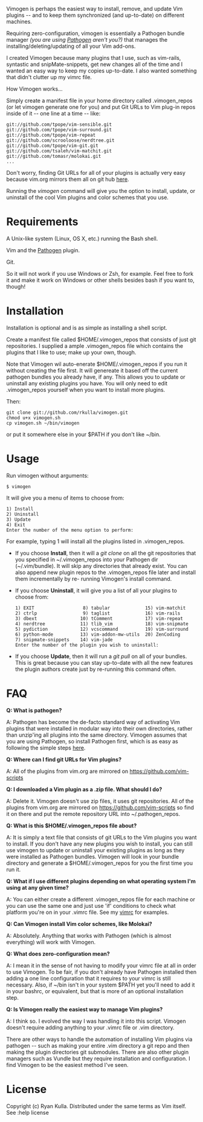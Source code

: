 
Vimogen is perhaps the easiest way to install, remove, and update Vim plugins --
and to keep them synchronized (and up-to-date) on different machines.

Requiring zero-configuration, vimogen is essentially a Pathogen bundle manager _(you
are using <a href="https://github.com/tpope/vim-pathogen/">Pathogen</a> aren't you?)_
that manages the installing/deleting/updating of all your Vim add-ons. 

I created Vimogen because many plugins that I use, such as vim-rails, syntastic
and snipMate-snippets, get new changes all of the time and I wanted an easy way
to keep my copies up-to-date. I also wanted something that didn't clutter up my
vimrc file. 

How Vimogen works...

Simply create a manifest file in your home directory called .vimogen_repos 
(or let vimogen generate one for you) and put Git URLs to Vim plug-in repos
inside of it -- one line at a time -- like:
    
    git://github.com/tpope/vim-sensible.git
    git://github.com/tpope/vim-surround.git
    git://github.com/tpope/vim-repeat
    git://github.com/scrooloose/nerdtree.git
    git://github.com/tpope/vim-git.git
    git://github.com/tsaleh/vim-matchit.git
    git://github.com/tomasr/molokai.git
    ...

Don't worry, finding Git URLs for all of your plugins is actually very easy 
because vim.org mirrors them all on git hub <a href="https://github.com/vim-scripts">here</a>.

Running the _vimogen_ command will give you the option to install, update, or
uninstall of the cool Vim plugins and color schemes that you use.

Requirements
============
A Unix-like system (Linux, OS X, etc.) running the Bash shell.

Vim and the [Pathogen](https://github.com/tpope/vim-pathogen/ "Pathogen") plugin.

Git.

So it will not work if you use Windows or Zsh, for example. Feel free to fork it
and make it work on Windows or other shells besides bash if you want to, though!

Installation
============
Installation is optional and is as simple as installing a shell script.

Create a manifest file called $HOME/.vimogen_repos that consists
of just git repositories. I supplied a ample .vimogen_repos file
which contains the plugins that I like to use; make up your own, though.

Note that Vimogen wil auto-enerate $HOME/.vimogen_repos if you run it
without creating the file first. It will genereate it based off the
current pathogen bundles you already have, if any. This allows you to
update or uninstall any existing plugins you have. You will only need
to edit .vimogen_repos yourself when you want to install more plugins.

Then:

    git clone git://github.com/rkulla/vimogen.git
    chmod u+x vimogen.sh
    cp vimogen.sh ~/bin/vimogen 
    
or put it somewhere else in your $PATH if you don't like ~/bin.

Usage
=====
Run vimogen without arguments:

    $ vimogen

It will give you a menu of items to choose from:

    1) Install
    2) Uninstall
    3) Update
    4) Exit
    Enter the number of the menu option to perform:

For example, typing 1 will install all the plugins listed in .vimogen_repos.

*    If you choose __Install__, then it will a _git clone_ on all the git repositories 
that you specified in ~/.vimogen_repos into your Pathogen dir (~/.vim/bundle).
It will skip any directories that already exist. You can also append new plugin
repos to the .vimogen_repos file later and install them incrementally by re-
running Vimogen's install command.

*    If you choose __Uninstall__, it will give you a list of all your plugins to choose from:

         1) EXIT                  8) tabular             15) vim-matchit
         2) ctrlp                 9) taglist             16) vim-rails
         3) dbext                10) tComment            17) vim-repeat
         4) nerdtree             11) tlib_vim            18) vim-snipmate
         5) pydiction            12) vcscommand          19) vim-surround
         6) python-mode          13) vim-addon-mw-utils  20) ZenCoding
         7) snipmate-snippets    14) vim-jade
         Enter the number of the plugin you wish to uninstall:

    
*    If you choose __Update__, then it will run a _git pull_ on all of your bundles. 
This is great because you can stay up-to-date with all the new features the 
plugin authors create just by re-running this command often.

FAQ
===
__Q: What is pathogen?__

A: Pathogen has become the de-facto standard way of activating Vim plugins
that were installed in modular way into their own directories, rather than
unzip'ing all plugins into the same directory. Vimogen assumes that you are 
using Pathogen, so install Pathogen first, which is as easy as following the
simple steps <a href="https://github.com/tpope/vim-pathogen">here</a>.

__Q: Where can I find git URLs for Vim plugins?__

A: All of the plugins from vim.org are mirrored on https://github.com/vim-scripts

__Q: I downloaded a Vim plugin as a .zip file. What should I do?__

A: Delete it. Vimogen doesn't use zip files, it uses git repositories. All of
the plugins from vim.org are mirrored on https://github.com/vim-scripts so
find it on there and put the remote repository URL into ~/.pathogen_repos.

__Q: What is this $HOME/.vimogen_repos file about?__

A: It is simply a text file that consists of git URLs to the Vim plugins you
want to install. If you don't have any new plugins you wish to install, you
can still use vimogen to update or uninstall your existing plugins as long
as they were installed as Pathogen bundles. Vimogen will look in your bundle
directory and generate a $HOME/.vimogen_repos for you the first time you run it.

__Q: What if I use different plugins depending on what operating system I'm using
at any given time?__

A: You can either create a different .vimogen_repos file for each machine or
you can use the same one and just use 'if' conditions to check what platform 
you're on in your .vimrc file. See my <a href="https://github.com/rkulla/vimrc">vimrc</a> for examples.

__Q: Can Vimogen install Vim color schemes, like Molokai?__

A: Absolutely. Anything that works with Pathogen (which is almost everything)
will work with Vimogen.

__Q: What does zero-configuration mean?__

A: I mean it in the sense of not having to modify your vimrc file at all in
order to use Vimogen. To be fair, if you don't already have Pathogen installed
then adding a one line configuration that it requires to your vimrc is still
necessary. Also, if ~/bin isn't in your system $PATH yet you'll need to add it
in your bashrc, or equivalent, but that is more of an optional installation step.

__Q: Is Vimogen really the easiest way to manage Vim plugins?__

A: I think so. I evolved the way I was handling it into this script. Vimogen
doesn't require adding anything to your .vimrc file or .vim directory. 

There are other ways to handle the automation of installing Vim plugins via 
pathogen -- such as making your entire .vim directory a git repo and then
making the plugin directories git submodules. There are also other plugin
managers such as Vundle but they require installation and configuration. I
find Vimogen to be the easiest method I've seen. 

License
=======
Copyright (c) Ryan Kulla. Distributed under the same terms as Vim itself. See :help license
